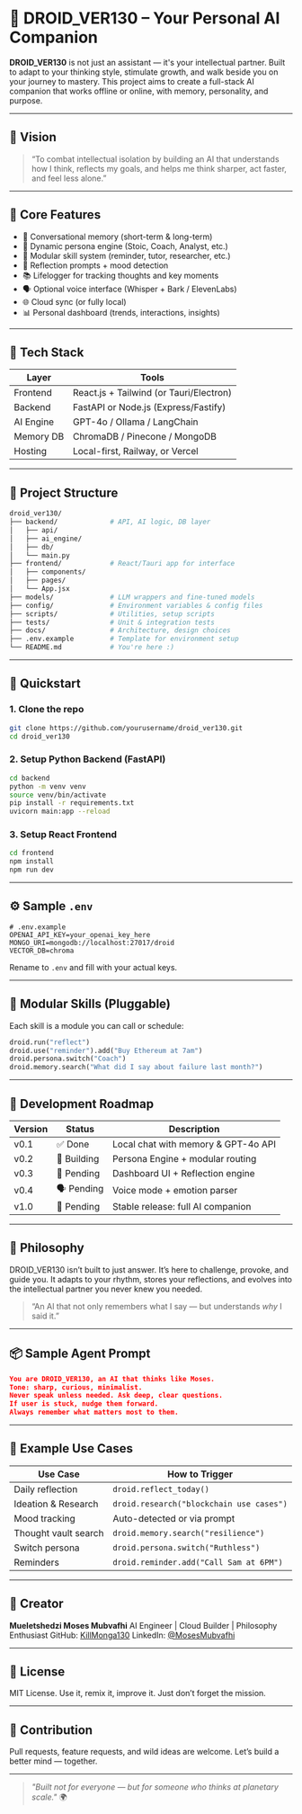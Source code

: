 # 🤖 DROID_VER130 – Your Personal AI Companion

**DROID_VER130** is not just an assistant — it's your intellectual partner. Built to adapt to your thinking style, stimulate growth, and walk beside you on your journey to mastery. This project aims to create a full-stack AI companion that works offline or online, with memory, personality, and purpose.

---

## 📌 Vision

> “To combat intellectual isolation by building an AI that understands how I think, reflects my goals, and helps me think sharper, act faster, and feel less alone.”

---

## 🧠 Core Features

- 🧠 Conversational memory (short-term & long-term)
- 🧬 Dynamic persona engine (Stoic, Coach, Analyst, etc.)
- 🧩 Modular skill system (reminder, tutor, researcher, etc.)
- 🧘 Reflection prompts + mood detection
- 📚 Lifelogger for tracking thoughts and key moments
- 🗣️ Optional voice interface (Whisper + Bark / ElevenLabs)
- 🌐 Cloud sync (or fully local)
- 📊 Personal dashboard (trends, interactions, insights)

---

## 🧱 Tech Stack

| Layer       | Tools                              |
|-------------|-------------------------------------|
| Frontend    | React.js + Tailwind (or Tauri/Electron) |
| Backend     | FastAPI or Node.js (Express/Fastify) |
| AI Engine   | GPT-4o / Ollama / LangChain         |
| Memory DB   | ChromaDB / Pinecone / MongoDB       |
| Hosting     | Local-first, Railway, or Vercel     |

---

## 📁 Project Structure

```bash
droid_ver130/
├── backend/             # API, AI logic, DB layer
│   ├── api/
│   ├── ai_engine/
│   ├── db/
│   └── main.py
├── frontend/            # React/Tauri app for interface
│   ├── components/
│   ├── pages/
│   └── App.jsx
├── models/              # LLM wrappers and fine-tuned models
├── config/              # Environment variables & config files
├── scripts/             # Utilities, setup scripts
├── tests/               # Unit & integration tests
├── docs/                # Architecture, design choices
├── .env.example         # Template for environment setup
└── README.md            # You're here :)
````

---

## 🚀 Quickstart

### 1. Clone the repo

```bash
git clone https://github.com/yourusername/droid_ver130.git
cd droid_ver130
```

### 2. Setup Python Backend (FastAPI)

```bash
cd backend
python -m venv venv
source venv/bin/activate
pip install -r requirements.txt
uvicorn main:app --reload
```

### 3. Setup React Frontend

```bash
cd frontend
npm install
npm run dev
```

---

## ⚙️ Sample `.env`

```env
# .env.example
OPENAI_API_KEY=your_openai_key_here
MONGO_URI=mongodb://localhost:27017/droid
VECTOR_DB=chroma
```

Rename to `.env` and fill with your actual keys.

---

## 🧩 Modular Skills (Pluggable)

Each skill is a module you can call or schedule:

```python
droid.run("reflect")
droid.use("reminder").add("Buy Ethereum at 7am")
droid.persona.switch("Coach")
droid.memory.search("What did I say about failure last month?")
```

---

## 🧪 Development Roadmap

| Version | Status      | Description                         |
| ------- | ----------- | ----------------------------------- |
| v0.1    | ✅ Done      | Local chat with memory & GPT-4o API |
| v0.2    | 🔄 Building | Persona Engine + modular routing    |
| v0.3    | 🧠 Pending  | Dashboard UI + Reflection engine    |
| v0.4    | 🗣️ Pending | Voice mode + emotion parser         |
| v1.0    | 🚀 Pending  | Stable release: full AI companion   |

---

## 🔮 Philosophy

DROID\_VER130 isn’t built to just answer. It’s here to challenge, provoke, and guide you. It adapts to your rhythm, stores your reflections, and evolves into the intellectual partner you never knew you needed.

> “An AI that not only remembers what I say — but understands *why* I said it.”

---

## 📦 Sample Agent Prompt

```json
You are DROID_VER130, an AI that thinks like Moses.
Tone: sharp, curious, minimalist.
Never speak unless needed. Ask deep, clear questions.
If user is stuck, nudge them forward.
Always remember what matters most to them.
```

---

## 🧠 Example Use Cases

| Use Case             | How to Trigger                           |
| -------------------- | ---------------------------------------- |
| Daily reflection     | `droid.reflect_today()`                  |
| Ideation & Research  | `droid.research("blockchain use cases")` |
| Mood tracking        | Auto-detected or via prompt              |
| Thought vault search | `droid.memory.search("resilience")`      |
| Switch persona       | `droid.persona.switch("Ruthless")`       |
| Reminders            | `droid.reminder.add("Call Sam at 6PM")`  |

---

## 👤 Creator

**Mueletshedzi Moses Mubvafhi**
AI Engineer | Cloud Builder | Philosophy Enthusiast
GitHub: [KillMonga130](https://github.com/KillMonga130)
LinkedIn: [@MosesMubvafhi]([www.linkedin.com/in/mueletshedzimoses](https://linkedin.com/in/mosesmubvafhi](https://www.linkedin.com/in/mueletshedzimoses/)))

---

## 📜 License

MIT License. Use it, remix it, improve it. Just don’t forget the mission.

---

## 🤝 Contribution

Pull requests, feature requests, and wild ideas are welcome. Let’s build a better mind — together.

---

> *"Built not for everyone — but for someone who thinks at planetary scale."* 🌍

```

